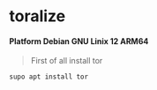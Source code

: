 # toralize

#### Platform Debian GNU Linix 12 ARM64

>First of all
install tor
```
supo apt install tor
```